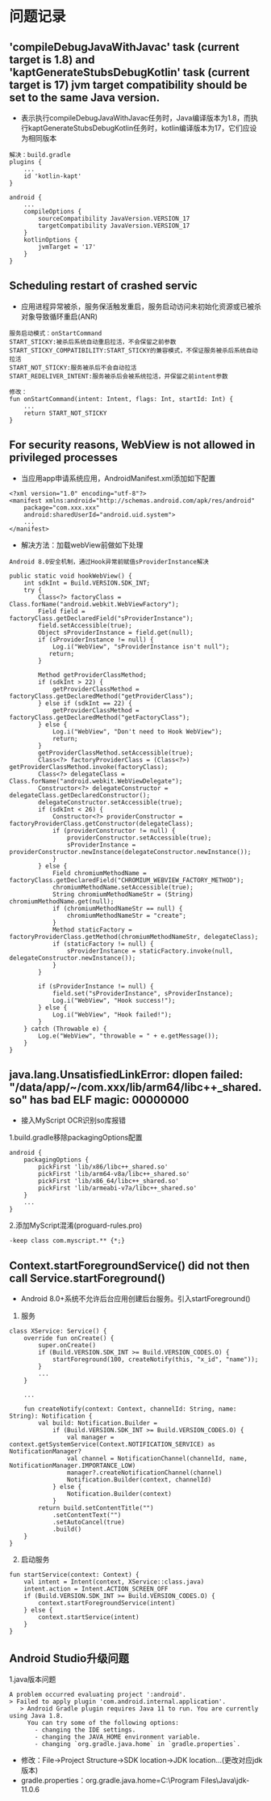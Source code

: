 # 问题记录

## 'compileDebugJavaWithJavac' task (current target is 1.8) and 'kaptGenerateStubsDebugKotlin' task (current target is 17) jvm target compatibility should be set to the same Java version.
* 表示执行compileDebugJavaWithJavac任务时，Java编译版本为1.8，而执行kaptGenerateStubsDebugKotlin任务时，kotlin编译版本为17，它们应设为相同版本
```
解决：build.gradle
plugins {
    ...
    id 'kotlin-kapt'
}

android {
    ...
    compileOptions {
        sourceCompatibility JavaVersion.VERSION_17
        targetCompatibility JavaVersion.VERSION_17
    }
    kotlinOptions {
        jvmTarget = '17'
    }
}
```

## Scheduling restart of crashed servic
* 应用进程异常被杀，服务保活触发重启，服务启动访问未初始化资源或已被杀对象导致循环重启(ANR)
```
服务启动模式：onStartCommand
START_STICKY:被杀后系统自动重启拉活，不会保留之前参数
START_STICKY_COMPATIBILITY:START_STICKY的兼容模式，不保证服务被杀后系统自动拉活
START_NOT_STICKY:服务被杀后不会自动拉活
START_REDELIVER_INTENT:服务被杀后会被系统拉活，并保留之前intent参数

修改：
fun onStartCommand(intent: Intent, flags: Int, startId: Int) {
    ...
    return START_NOT_STICKY
}
```

## For security reasons, WebView is not allowed in privileged processes
* 当应用app申请系统应用，AndroidManifest.xml添加如下配置
```
<?xml version="1.0" encoding="utf-8"?>
<manifest xmlns:android="http://schemas.android.com/apk/res/android"
    package="com.xxx.xxx"
    android:sharedUserId="android.uid.system">
    ...
</manifest>
```

* 解决方法：加载webView前做如下处理
```
Android 8.0安全机制，通过Hook异常前赋值sProviderInstance解决

public static void hookWebView() {
    int sdkInt = Build.VERSION.SDK_INT;
    try {
        Class<?> factoryClass = Class.forName("android.webkit.WebViewFactory");
        Field field = factoryClass.getDeclaredField("sProviderInstance");
        field.setAccessible(true);
        Object sProviderInstance = field.get(null);
        if (sProviderInstance != null) {
            Log.i("WebView", "sProviderInstance isn't null");
           return;
        }

        Method getProviderClassMethod;
        if (sdkInt > 22) {
            getProviderClassMethod = factoryClass.getDeclaredMethod("getProviderClass");
        } else if (sdkInt == 22) {
            getProviderClassMethod = factoryClass.getDeclaredMethod("getFactoryClass");
        } else {
            Log.i("WebView", "Don't need to Hook WebView");
            return;
        }
        getProviderClassMethod.setAccessible(true);
        Class<?> factoryProviderClass = (Class<?>) getProviderClassMethod.invoke(factoryClass);
        Class<?> delegateClass = Class.forName("android.webkit.WebViewDelegate");
        Constructor<?> delegateConstructor = delegateClass.getDeclaredConstructor();
        delegateConstructor.setAccessible(true);
        if (sdkInt < 26) {
            Constructor<?> providerConstructor = factoryProviderClass.getConstructor(delegateClass);
            if (providerConstructor != null) {
                providerConstructor.setAccessible(true);
                sProviderInstance = providerConstructor.newInstance(delegateConstructor.newInstance());
            }
        } else {
            Field chromiumMethodName = factoryClass.getDeclaredField("CHROMIUM_WEBVIEW_FACTORY_METHOD");
            chromiumMethodName.setAccessible(true);
            String chromiumMethodNameStr = (String) chromiumMethodName.get(null);
            if (chromiumMethodNameStr == null) {
                chromiumMethodNameStr = "create";
            }
            Method staticFactory = factoryProviderClass.getMethod(chromiumMethodNameStr, delegateClass);
            if (staticFactory != null) {
                sProviderInstance = staticFactory.invoke(null, delegateConstructor.newInstance());
            }
        }

        if (sProviderInstance != null) {
            field.set("sProviderInstance", sProviderInstance);
            Log.i("WebView", "Hook success!");
        } else {
            Log.i("WebView", "Hook failed!");
        }
    } catch (Throwable e) {
        Log.e("WebView", "throwable = " + e.getMessage());
    }
}
```

## java.lang.UnsatisfiedLinkError: dlopen failed: "/data/app/~/com.xxx/lib/arm64/libc++_shared.so" has bad ELF magic: 00000000
* 接入MyScript OCR识别so库报错

1.build.gradle移除packagingOptions配置
```
android {
    packagingOptions {
        pickFirst 'lib/x86/libc++_shared.so'
        pickFirst 'lib/arm64-v8a/libc++_shared.so'
        pickFirst 'lib/x86_64/libc++_shared.so'
        pickFirst 'lib/armeabi-v7a/libc++_shared.so'
    }
    ...
}
```

2.添加MyScript混淆(proguard-rules.pro)
```
-keep class com.myscript.** {*;}
```

## Context.startForegroundService() did not then call Service.startForeground()
* Android 8.0+系统不允许后台应用创建后台服务。引入startForeground()
1. 服务
```
class XService: Service() {
    override fun onCreate() {
        super.onCreate()
        if (Build.VERSION.SDK_INT >= Build.VERSION_CODES.O) {
            startForeground(100, createNotify(this, "x_id", "name"));
        }
        ...
    }

    ...

    fun createNotify(context: Context, channelId: String, name: String): Notification {
        val build: Notification.Builder =
            if (Build.VERSION.SDK_INT >= Build.VERSION_CODES.O) {
                val manager = context.getSystemService(Context.NOTIFICATION_SERVICE) as NotificationManager?
                val channel = NotificationChannel(channelId, name, NotificationManager.IMPORTANCE_LOW)
                manager?.createNotificationChannel(channel)
                Notification.Builder(context, channelId)
            } else {
                Notification.Builder(context)
            }
        return build.setContentTitle("")
            .setContentText("")
            .setAutoCancel(true)
            .build()
    }
}
```
2. 启动服务
```
fun startService(context: Context) {
    val intent = Intent(context, XService::class.java)
    intent.action = Intent.ACTION_SCREEN_OFF
    if (Build.VERSION.SDK_INT >= Build.VERSION_CODES.O) {
        context.startForegroundService(intent)
    } else {
        context.startService(intent)
    }
}
```

## Android Studio升级问题
1.java版本问题
```
A problem occurred evaluating project ':android'.
> Failed to apply plugin 'com.android.internal.application'.
   > Android Gradle plugin requires Java 11 to run. You are currently using Java 1.8.
     You can try some of the following options:
       - changing the IDE settings.
       - changing the JAVA_HOME environment variable.
       - changing `org.gradle.java.home` in `gradle.properties`.
```
* 修改：File->Project Structure->SDK location->JDK location...(更改对应jdk版本)
* gradle.properties：org.gradle.java.home=C\:\\Program Files\\Java\\jdk-11.0.6
